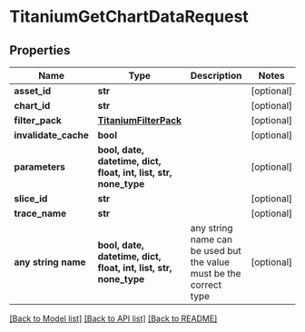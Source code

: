 # TitaniumGetChartDataRequest


## Properties
Name | Type | Description | Notes
------------ | ------------- | ------------- | -------------
**asset_id** | **str** |  | [optional] 
**chart_id** | **str** |  | [optional] 
**filter_pack** | [**TitaniumFilterPack**](TitaniumFilterPack.md) |  | [optional] 
**invalidate_cache** | **bool** |  | [optional] 
**parameters** | **bool, date, datetime, dict, float, int, list, str, none_type** |  | [optional] 
**slice_id** | **str** |  | [optional] 
**trace_name** | **str** |  | [optional] 
**any string name** | **bool, date, datetime, dict, float, int, list, str, none_type** | any string name can be used but the value must be the correct type | [optional]

[[Back to Model list]](../README.md#documentation-for-models) [[Back to API list]](../README.md#documentation-for-api-endpoints) [[Back to README]](../README.md)


